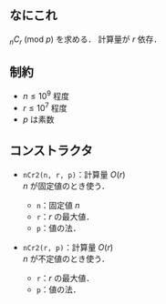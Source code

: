 ## なにこれ
${}_nC_r\ (\mathrm{mod}\ p)$ を求める．
計算量が $r$ 依存．

## 制約
- $n \leq 10^9$ 程度
- $r \leq 10^7$ 程度
- $p$ は素数

## コンストラクタ
- `nCr2(n, r, p)`：計算量 $O(r)$  
	$n$ が固定値のとき使う．
	- `n`：固定値 $n$
	- `r`：$r$ の最大値．
	- `p`：値の法．

- `nCr2(r, p)`：計算量 $O(r)$  
	$n$ が不定値のとき使う．
	- `r`：$r$ の最大値．
	- `p`：値の法．
